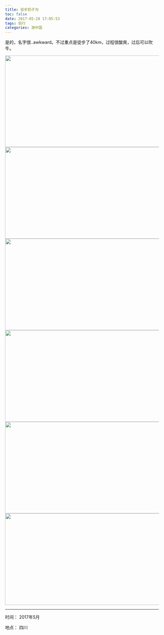 ```yaml
---
title: 徒步奶子沟
toc: false
date: 2017-05-28 17:05:53
tags: 侣行
categories: 游中国
---
```

是的，名字很..awkward。不过重点是徒步了40km，过程很酸爽，过后可以吹牛。
<!--more-->

<img src="n1.jpg" width = "600" height = "300" alt="" align= />
<img src="n3.jpg" width = "600" height = "300" alt="" align= />
<img src="n2.jpg" width = "600" height = "300" alt="" align= />
<img src="n4.jpg" width = "600" height = "300" alt="" align= />
<img src="n5.jpg" width = "600" height = "300" alt="" align= />
<img src="n6.jpeg" width = "600" height = "300" alt="" align= />

--- 
时间： 2017年5月

地点： 四川